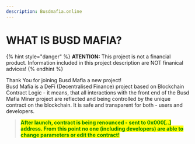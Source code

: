 ```yaml
---
description: Busdmafia.online
---
```


# WHAT IS BUSD MAFIA?

{% hint style="danger" %}
**ATENTION:** This project is not a financial product. Information included in this project description are NOT finanical advices!
{% endhint %}

Thank You for joining Busd Mafia a new project!\
Busd Mafia is a DeFi (Decentralised Finance) project based on Blockchain Contract Logic - it means, that all interactions with the front end of the Busd Mafia Miner project are reflected and being controlled by the unique contract on the blockchain. It is safe and transparent for both - users and developers.

> <mark style="color:green;">**After launch, contract is being renounced - sent to 0x000\[..] address. From this point no one (including developers) are able to change parameters or edit the contract!**</mark>

